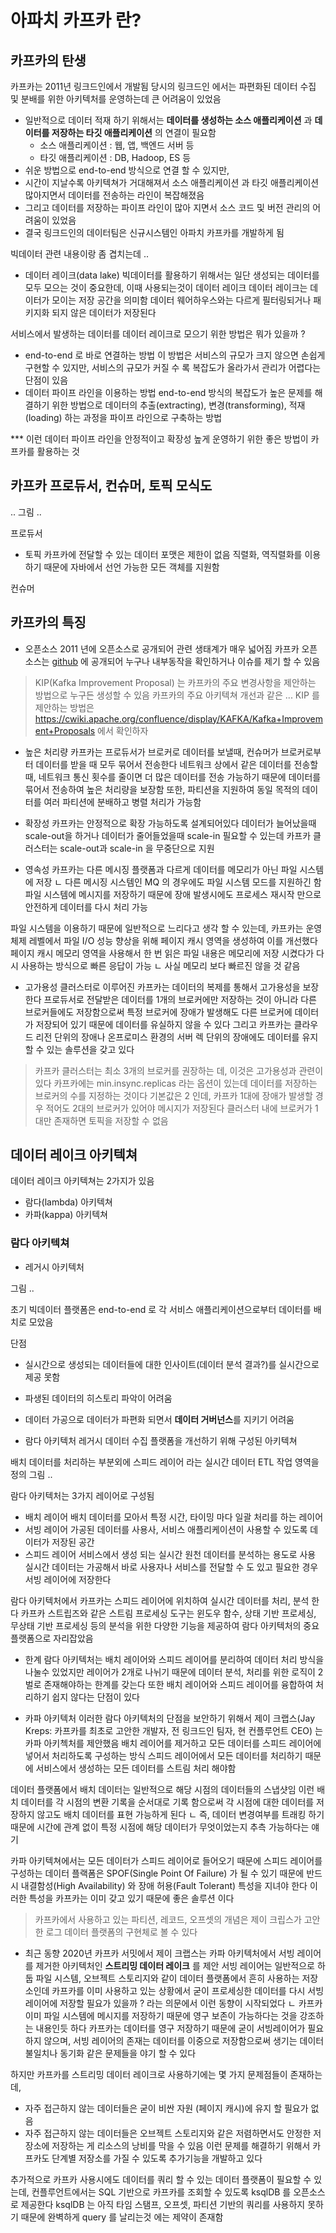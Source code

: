 




# 아파치 카프카 란?

## 카프카의 탄생 
카프카는 2011년 링크드인에서 개발됨 
당시의 링크드인 에서는 파편화된 데이터 수집 및 분배를 위한 아키텍처를 운영하는데 큰 어려움이 있었음 

- 일반적으로 데이터 적재 하기 위해서는 **데이터를 생성하는 소스 애플리케이션** 과 **데이터를 저장하는 타깃 애플리케이션** 의 연결이 필요함 
    * 소스 애플리케이션 : 웹, 앱, 백엔드 서버 등 
    * 타깃 애플리케이션 : DB, Hadoop, ES 등 
- 쉬운 방법으로 end-to-end 방식으로 연결 할 수 있지만, 
- 시간이 지날수록 아키텍쳐가 거대해져서 소스 애플리케이션 과 타깃 애플리케이션 많아지면서 데이터를 전송하는 라인이 복잡해졌음 
- 그리고 데이터를 저장하는 파이프 라인이 많아 지면서 소스 코드 및 버전 관리의 어려움이 있었음 
- 결국 링크드인의 데이터팀은 신규시스템인 아파치 카프카를 개발하게 됨 

빅데이터 관련 내용이랑 좀 겹치는데 ..


- 데이터 레이크(data lake) 
빅데이터를 활용하기 위해서는 일단 생성되는 데이터를 모두 모으는 것이 중요한데, 이때 사용되는것이 데이터 레이크 
데이터 레이크는 데이터가 모이는 저장 공간을 의미함 
데이터 웨어하우스와는 다르게 필터링되거나 패키지화 되지 않은 데이터가 저장된다 


서비스에서 발생하는 데이터를 데이터 레이크로 모으기 위한 방법은 뭐가 있을까 ?
- end-to-end 로 바로 연결하는 방법 
이 방법은 서비스의 규모가 크지 않으면 손쉽게 구현할 수 있지만, 서비스의 규모가 커질 수 록 복잡도가 올라가서 관리가 어렵다는 단점이 있음 
- 데이터 파이프 라인을 이용하는 방법
end-to-end 방식의 복잡도가 높은 문제를 해결하기 위한 방법으로 데이터의 추출(extracting), 변경(transforming), 적재(loading) 하는 과정을 파이프 라인으로 구축하는 방법 

*** 이런 데이터 파이프 라인을 안정적이고 확장성 높게 운영하기 위한 좋은 방법이 카프카를 활용하는 것 


## 카프카 프로듀서, 컨슈머, 토픽 모식도 
.. 그림 ..

프로듀서
- 토픽
카프카에 전달할 수 있는 데이터 포맷은 제한이 없음 
직렬화, 역직렬화를 이용하기 때문에 자바에서 선언 가능한 모든 객체를 지원함 

컨슈머 

## 

## 카프카의 특징 
- 오픈소스
2011 년에 오픈소스로 공개되어 관련 생태계가 매우 넓어짐 
카프카 오픈소스는 [github](https://github.com/apache/kafka) 에 공개되어 누구나 내부동작을 확인하거나 이슈를 제기 할 수 있음 
> KIP(Kafka Improvement Proposal) 는 카프카의 주요 변경사항을 제안하는 방법으로 누구든 생성할 수 있음 
> 카프카의 주요 아키텍쳐 개선과 같은 ... KIP 를 제안하는 방법은 https://cwiki.apache.org/confluence/display/KAFKA/Kafka+Improvement+Proposals 에서 확인하자 

- 높은 처리량
카프카는 프로듀서가 브로커로 데이터를 보낼때, 컨슈머가 브로커로부터 데이터를 받을 때 모두 묶어서 전송한다 
네트워크 상에서 같은 데이터를 전송할 때, 네트워크 통신 횟수를 줄이면 더 많은 데이터를 전송 가능하기 때문에 데이터를 묶어서 전송하여 높은 처리량을 보장함 
또한, 파티션을 지원하여 동일 목적의 데이터를 여러 파티션에 분배하고 병렬 처리가 가능함 

- 확장성
카프카는 안정적으로 확장 가능하도록 설계되어있다 
데이터가 늘어났을때 scale-out을 하거나 데이터가 줄어들었을때 scale-in 필요할 수 있는데 카프카 클러스터는 scale-out과 scale-in 을 무중단으로 지원

- 영속성 
카프카는 다른 메시징 플랫폼과 다르게 데이터를 메모리가 아닌 파일 시스템에 저장
ㄴ 다른 메시징 시스템인 MQ 의 경우에도 파일 시스템 모드를 지원하긴 함 
파일 시스템에 메시지를 저장하기 때문에 장애 발생시에도 프로세스 재시작 만으로 안전하게 데이터를 다시 처리 가능 

파일 시스템을 이용하기 때문에 일반적으로 느리다고 생각 할 수 있는데, 
카프카는 운영체제 레벨에서 파일 I/O 성능 향상을 위해 페이지 캐시 영역을 생성하여 이를 개선했다 
페이지 캐시 메모리 영역을 사용해서 한 번 읽은 파일 내용은 메모리에 저장 시켰다가 다시 사용하는 방식으로 빠른 응답이 가능 
ㄴ 사실 메모리 보다 빠르진 않을 것 같음 

- 고가용성 
클러스터로 이루어진 카프카는 데이터의 복제를 통해서 고가용성을 보장한다 
프로듀서로 전달받은 데이터를 1개의 브로커에만 저장하는 것이 아니라 다른 브로커들에도 저장함으로써 
특정 브로커에 장애가 발생해도 다른 브로커에 데이터가 저장되어 있기 때문에 데이터를 유실하지 않을 수 있다 
그리고 카프카는 클라우드 리전 단위의 장애나 온프로미스 환경의 서버 렉 단위의 장애에도 데이터를 유지 할 수 있는 솔루션을 갖고 있다 

> 카프카 클러스터는 최소 3개의 브로커를 권장하는 데, 이것은 고가용성과 관련이 있다 
> 카프카에는 min.insync.replicas 라는 옵션이 있는데 데이터를 저장하는 브로커의 수를 지정하는 것이다
> 기본값은 2 인데, 카프카 1대에 장애가 발생할 경우 적어도 2대의 브로커가 있어야 메시지가 저장된다
> 클러스터 내에 브로커가 1대만 존재하면 토픽을 저장할 수 없음 


## 데이터 레이크 아키텍쳐 
데이터 레이크 아키텍쳐는 2가지가 있음 
- 람다(lambda) 아키텍쳐 
- 카파(kappa) 아키텍쳐

### 람다 아키텍쳐 

- 레거시 아키텍처

그림 ..

초기 빅데이터 플랫폼은 end-to-end 로 각 서비스 애플리케이션으로부터 데이터를 배치로 모았음 

단점 
- 실시간으로 생성되는 데이터들에 대한 인사이트(데이터 분석 결과?)를 실시간으로 제공 못함
- 파생된 데이터의 히스토리 파악이 어려움 
- 데이터 가공으로 데이터가 파편화 되면서 **데이터 거버넌스**를 지키기 어려움


- 람다 아키텍처 
레거시 데이터 수집 플랫폼을 개선하기 위해 구성된 아키텍쳐 

배치 데이터를 처리하는 부분외에 스피드 레이어 라는 실시간 데이터 ETL 작업 영역을 정의 
그림 ..

람다 아키텍처는 3가지 레이어로 구성됨 
- 배치 레이어 
배치 데이터를 모아서 특정 시간, 타이밍 마다 일괄 처리를 하는 레이어 
- 서빙 레이어 
가공된 데이터를 사용사, 서비스 애플리케이션이 사용할 수 있도록 데이터가 저장된 공간 
- 스피드 레이어 
서비스에서 생성 되는 실시간 원천 데이터를 분석하는 용도로 사용
실시간 데이터는 가공해서 바로 사용자나 서비스를 전달할 수 도 있고 필요한 경우 서빙 레이어에 저장한다 

람다 아키텍처에서 카프카는 스피드 레이어에 위치하여 실시간 데이터를 처리, 분석 한다 
카프카 스트립즈와 같은 스트림 프로세싱 도구는 윈도우 함수, 상태 기반 프로세싱, 무상태 기반 프로세싱 등의 분석을 위한 다양한 기능을 제공하여 람다 아키텍처의 중요 플랫폼으로 자리잡았음 


- 한계 
람다 아키텍처는 배치 레이어와 스피드 레이어를 분리하여 데이터 처리 방식을 나눌수 있었지만 
레이어가 2개로 나뉘기 때문에 데이터 분석, 처리를 위한 로직이 2벌로 존재해야하는 한계를 갖는다 
또한 배치 레이어와 스피드 레이어를 융합하여 처리하기 쉽지 않다는 단점이 있다 

- 카파 아키텍처
이러한 람다 아키텍처의 단점을 보안하기 위해서 제이 크랩스(Jay Kreps: 카프카를 최초로 고안한 개발자, 전 링크드인 팀자, 현 컨플루언트 CEO) 는 카파 아키첵처를 제안했음 
배치 레이어를 제거하고 모든 데이터를 스피드 레이어에 넣어서 처리하도록 구성하는 방식 
스피드 레이어에서 모든 데이터를 처리하기 때문에 서비스에서 생성하는 모든 데이터를 스트림 처리 해야함 

데이터 플랫폼에서 배치 데이터는 일반적으로 해당 시점의 데이터들의 스냅샷임 
이런 배치 데이터를 각 시점의 변환 기록을 순서대로 기록 함으로써 각 시점에 대한 데이터를 저장하지 않고도 배치 데이터를 표현 가능하게 된다
ㄴ 즉, 데이터 변경여부를 트래킹 하기 때문에 시간에 관계 없이 특정 시점에 해당 데이터가 무엇이었는지 추측 가능하다는 얘기 

카파 아키텍쳐에서는 모든 데이터가 스피드 레이어로 들어오기 때문에 스피드 레이어를 구성하는 데이터 플랙폼은 SPOF(Single Point Of Failure) 가 될 수 있기 때문에 
반드시 내결함성(High Availability) 와 장애 허용(Fault Tolerant) 특성을 지녀야 한다 
이러한 특성을 카프카는 이미 갖고 있기 때문에 좋은 솔루션 이다 
> 카프카에서 사용하고 있는 파티션, 레코드, 오프셋의 개념은 제이 크립스가 고안한 로그 데이터 플랫폼의 구현체로 볼 수 있다 


- 최근 동향 
2020년 카프카 서밋에서 제이 크랩스는 카파 아키텍처에서 서빙 레이어를 제거한 아키텍처인 **스트리밍 데이터 레이크** 를 제안 
서빙 레이어는 일반적으로 하둡 파일 시스템, 오브젝트 스토리지와 같이 데이터 플랫폼에서 흔히 사용하는 저장소인데 
카프카를 이미 사용하고 있는 상황에서 굳이 프로세싱한 데이터를 다시 서빙 레이어에 저장할 필요가 있을까 ? 라는 의문에서 이런 동향이 시작되었다 
ㄴ 카프카 이미 파일 시스템에 메시지를 저장하기 때문에 영구 보존이 가능하다는 것을 강조하는 내용인듯 하다 
카프카는 데이터를 영구 저장하기 때문에 굳이 서빙레이어가 필요하지 않으며, 서빙 레이어의 존재는 데이터를 이중으로 저장함으로써 생기는 데이터 불일치나 동기화 같은 문제들을 야기 할 수 있다 

하지만 카프카를 스트리밍 데이터 레이크로 사용하기에는 몇 가지 문제점들이 존재하는데, 
- 자주 접근하지 않는 데이터들은 굳이 비싼 자원 (페이지 캐시)에 유지 할 필요가 없음 
- 자주 접근하지 않는 데이터들은 오브젝트 스토리지와 같은 저렴하면서도 안정한 저장소에 저장하는 게 리소스의 낭비를 막을 수 있음 
이런 문제를 해결하기 위해서 카프카도 단계별 저장소를 가질 수 있도록 추가기능을 개발하고 있다 

추가적으로 카프카 사용시에도 데이터를 쿼리 할 수 있는 데이터 플랫폼이 필요할 수 있는데, 컨플루언트에서는 SQL 기반으로 카프카를 조회할 수 있도록 ksqlDB 를 오픈소스로 제공한다 
ksqlDB 는 아직 타임 스탬프, 오프셋, 파티션 기반의 쿼리를 사용하지 못하기 때문에 완벽하게 query 를 날리는것 에는 제약이 존재함 







